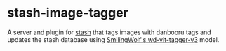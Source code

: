 # stash-image-tagger

A server and plugin for [stash](https://github.com/stashapp/stash) that tags images with danbooru tags and updates the stash database using [SmilingWolf's wd-vit-tagger-v3](https://huggingface.co/SmilingWolf/wd-vit-tagger-v3) model.